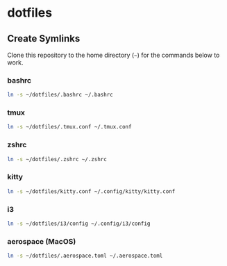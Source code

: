 # dotfiles

## Create Symlinks

Clone this repository to the home directory (`~`) for the commands below to work.

### bashrc

```sh
ln -s ~/dotfiles/.bashrc ~/.bashrc
```

### tmux

```sh
ln -s ~/dotfiles/.tmux.conf ~/.tmux.conf
```

### zshrc

```sh
ln -s ~/dotfiles/.zshrc ~/.zshrc
```

### kitty

```sh
ln -s ~/dotfiles/kitty.conf ~/.config/kitty/kitty.conf
```

### i3

```sh
ln -s ~/dotfiles/i3/config ~/.config/i3/config
```

### aerospace (MacOS)

```bash
ln -s ~/dotfiles/.aerospace.toml ~/.aerospace.toml
```
